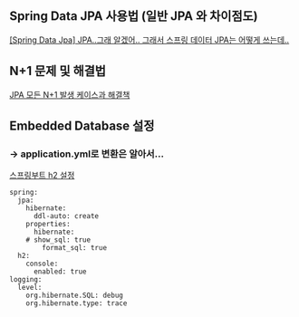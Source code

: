 ## Spring Data JPA 사용법 (일반 JPA 와 차이점도)

[[Spring Data Jpa] JPA..그래 알겠어.. 그래서 스프링 데이터 JPA는 어떻게 쓰는데..](https://c11.kr/16dls)

## N+1 문제 및 해결법

[JPA 모든 N+1 발생 케이스과 해결책](https://url.kr/i9el7d)

## Embedded Database 설정 
### → application.yml로 변환은 알아서…

[스프링부트 h2 설정](https://bgpark.tistory.com/78)

```docker
spring:
  jpa:
    hibernate:
      ddl-auto: create
    properties:
      hibernate:
    # show_sql: true
        format_sql: true
  h2:
    console:
      enabled: true
logging:
  level:
    org.hibernate.SQL: debug
    org.hibernate.type: trace
```